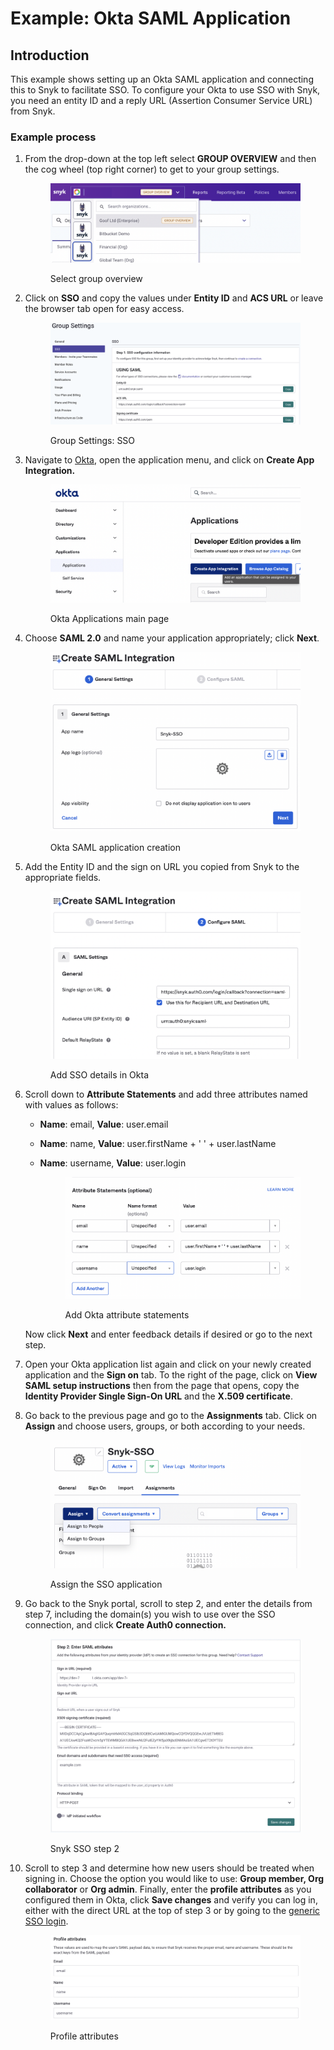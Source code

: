 # Example: Okta SAML Application

## Introduction

This example shows setting up an Okta SAML application and connecting this to Snyk to facilitate SSO. To configure your Okta to use SSO with Snyk, you need an entity ID and a reply URL (Assertion Consumer Service URL) from Snyk.

### Example process

1.  From the drop-down at the top left select **GROUP OVERVIEW** and then the cog wheel (top right corner) to get to your group settings.

    <figure><img src="../../../.gitbook/assets/5 (3).png" alt="Select group overview"><figcaption><p>Select group overview</p></figcaption></figure>
2.  Click on **SSO** and copy the values under **Entity ID** and **ACS URL** or leave the browser tab open for easy access.

    <figure><img src="../../../.gitbook/assets/2 (5).png" alt="Group Settings: SSO"><figcaption><p>Group Settings: SSO</p></figcaption></figure>
3.  Navigate to [Okta](https://www.okta.com/se/login/), open the application menu, and click on **Create App Integration.**

    <figure><img src="../../../.gitbook/assets/1 (5).png" alt="Okta Applications main page"><figcaption><p>Okta Applications main page</p></figcaption></figure>
4.  Choose **SAML 2.0** and name your application appropriately; click **Next**.

    <figure><img src="../../../.gitbook/assets/2 (2).png" alt="Okta SAML application creation"><figcaption><p>Okta SAML application creation</p></figcaption></figure>
5.  Add the Entity ID and the sign on URL you copied from Snyk to the appropriate fields.

    <figure><img src="../../../.gitbook/assets/3 (4).png" alt="Add SSO details in Okta"><figcaption><p>Add SSO details in Okta</p></figcaption></figure>
6.  Scroll down to **Attribute Statements** and add three attributes named with values as follows:

    * **Name**: email, **Value**: user.email
    * **Name**: name, **Value**: user.firstName + ' ' + user.lastName
    *   **Name**: username, **Value**: user.login

        <figure><img src="../../../.gitbook/assets/5 (6).png" alt="Add Okta attribute statements"><figcaption><p>Add Okta attribute statements</p></figcaption></figure>

    Now click **Next** and enter feedback details if desired or go to the next step.
7. Open your Okta application list again and click on your newly created application and the **Sign on** tab. To the right of the page, click on **View SAML setup instructions** then from the page that opens, copy the **Identity Provider Single Sign-On URL** and the **X.509 certificate**.
8.  Go back to the previous page and go to the **Assignments** tab. Click on **Assign** and choose users, groups, or both according to your needs.

    <figure><img src="../../../.gitbook/assets/7 (1) (2).png" alt="Assign the SSO application"><figcaption><p>Assign the SSO application</p></figcaption></figure>
9.  Go back to the Snyk portal, scroll to step 2, and enter the details from step 7, including the domain(s) you wish to use over the SSO connection, and click **Create Auth0 connection.**

    <figure><img src="../../../.gitbook/assets/8 (2).png" alt="Snyk SSO step 2"><figcaption><p>Snyk SSO step 2</p></figcaption></figure>
10. Scroll to step 3 and determine how new users should be treated when signing in. Choose the option you would like to use: **Group member, Org collaborator** or **Org admin**. Finally, enter the **profile attributes** as you configured them in Okta, click **Save changes** and verify you can log in, either with the direct URL at the top of step 3 or by going to the [generic SSO login](https://app.snyk.io/login/sso).

    <figure><img src="../../../.gitbook/assets/9 (1).png" alt="Profile attributes"><figcaption><p>Profile attributes</p></figcaption></figure>
